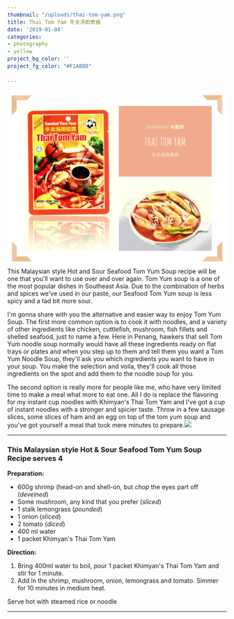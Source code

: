 ```yaml
---
thumbnail: "/uploads/thai-tom-yam.png"
title: Thai Tom Yam 冬炎汤即煮酱
date: '2019-01-04'
categories:
- photography
- yellow
project_bg_color: ''
project_fg_color: "#F1AB8D"

---
```

![](/uploads/thai-tom-yam.png)This Malaysian style Hot and Sour Seafood Tom Yum Soup recipe will be one that you'll want to use over and over again. Tom Yum soup is a one of the most popular dishes in Southeast Asia. Due to the combination of herbs and spices we've used in our paste, our Seafood Tom Yum soup is less spicy and a tad bit more sour.

I'm gonna share with you the alternative and easier way to enjoy Tom Yum Soup. The first more common option is to cook it with noodles, and a variety of other ingredients like chicken, cuttlefish, mushroom, fish fillets and shelled seafood, just to name a few. Here in Penang, hawkers that sell Tom Yum noodle soup normally would have all these ingredients ready on flat trays or plates and when you step up to them and tell them you want a Tom Yum Noodle Soup, they'll ask you which ingredients you want to have in your soup. You make the selection and voila, they'll cook all those ingredients on the spot and add them to the noodle soup for you.

The second option is really more for people like me, who have very limited time to make a meal what more to eat one. All I do is replace the flavoring for my instant cup noodles with Khimyan's Thai Tom Yam and I've got a cup of instant noodles with a stronger and spicier taste. Throw in a few sausage slices, some slices of ham and an egg on top of the tom yum soup and you've got yourself a meal that took mere minutes to prepare.![](/uploads/tom-yum-seafood-soup.jpg)

***

### This Malaysian style Hot & Sour Seafood Tom Yum Soup Recipe serves 4

**Preparation:**

* 600g shrimp (head-on and shell-on, but _chop_ the eyes part off (_deveined_)
* Some mushroom, any kind that you prefer (_sliced_)
* 1 stalk lemongrass (_pounded_)
* 1 onion (_sliced_)
* 2 tomato (_diced_)
* 400 ml water
* 1 packet Khimyan's Thai Tom Yam

**Direction:**

1. Bring 400ml water to boil, pour 1 packet Khimyan's Thai Tom Yam and stir for 1 minute.
2. Add in the shrimp, mushroom, onion, lemongrass and tomato. Simmer for 10 minutes in medium heat.

Serve hot with steamed rice or noodle

***